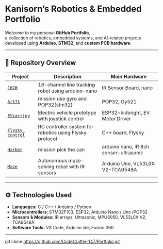 #  Kanisorn’s Robotics & Embedded Portfolio

Welcome to my personal **GitHub Portfolio**,  
a collection of robotics, embedded systems, and AI-related projects developed using **Arduino**, **STM32**, and **custom PCB hardware**.

---

## 📂 Repository Overview

| Project | Description | Main Hardware |
|----------|--------------|----------------|
| [`16CH`](./16CH) | 16-channel line tracking robot using arduino-nano | IR Sensor Board, nano |
| [`Art71`](./Art71) | mission use gyro and POP32(stm32) | POP32, Gy521 |
| [`EVcar+joy`](./EVcar+joy) | Electric vehicle prototype with joystick control | ESP32+kidbright, EV Motor Driver |
| [`Flysky control`](./Flysky%20control) | RC controller system for robotics using Flysky protocol | C++ board, Flysky |
| [`Harber`](./Harber) | mission pick the can | arduino nano, IR 8ch senser-ultrasonic |
| [`Maze`](./Maze) | Autonomous maze-solving robot with IR sensors | Arduino Uno, VL53L0X V2-TCA9548A |

---

## ⚙️ Technologies Used
- **Languages:** C / C++ / Arduino / Python  
- **Microcontrollers:** STM32F103, ESP32, Arduino Nano / Uno /POP32 
- **Sensors & Modules:** IR arrays, Ultrasonic, MPU6050, VL53L0X V2, TCA9548A
- **Software Tools:** VS Code, Arduino ide, Fusion 360  

---
git clone https://github.com/CodeCrafter-147/Portfolio.git
